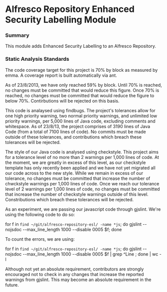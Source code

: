 Alfresco Repository Enhanced Security Labelling Module
======================================================

### Summary

This module adds Enhanced Security Labelling to an Alfresco Repository.


### Static Analysis Standards

The code coverage target for this project is 70% by block as measured by emma.  A coverage report is built automatically via ant.

As of 23/8/2013, we have only reached 59% by block.  Until 70% is reached, no changes must be committed that would reduce this figure.  Once 70% is reached, no changes must be committed that would reduce the figure to below 70%.  Contirbutions will be rejected on this basis.

This code is analaysed using findbugs.  The project's tolerances allow for one high priority warning, two normal priority warnings, and unlimited low priority warnings, per 5,000 lines of Java code, excluding comments and whitespace.  As of 23/8/13, the project comprises of 3190 lines of Java Code (from a total of 7100 lines of code).  No commits must be made outside of these tolerances, and contributions which breach these tolerances will be rejected.

The style of our Java code is analysed using checkstyle.  This project aims for a tolerance level of no more than 2 warnings per 1,000 lines of code.  At the moment, we are greatly in excess of this level, as our checkstyle template has only recently been applied and we have not yet migrated all our code across to the new style.  While we remain in excess of our tolerance, no changes must be committed that increase the number of chwckstyle warnings per 1,000 lines of code.  Once we reach our tolerance level of 2 warnings per 1,000 lines of code, no changes must be committed that increase the number of checkstyle warnings outside of this level.  Constributions which breach these tolerances will be rejected.

As an experiment, we are passing our javascript code through gjslint.  We're using the following code to do so:

for f in `find ~/git/alfresco-repository-esl/ -name *js`; do gjslint --nojsdoc --max_line_length 1000 --disable 0005 $f; done

To count the errors, we are using:

for f in `find ~/git/alfresco-repository-esl/ -name *js`; do gjslint --nojsdoc --max_line_length 1000 --disable 0005 $f | grep ^Line ; done | wc -l

Although not yet an absolute requirement, contributors are strongly encouraged not to check in any changes that increase the reported warnings from gjslint.  This may become an absolute requirement in the future.